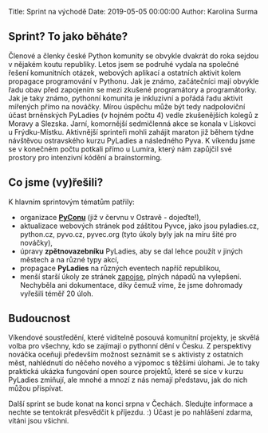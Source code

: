 Title: Sprint na východě
Date: 2019-05-05 00:00:00
Author: Karolina Surma

## Sprint? To jako běháte?

Členové a členky české Python komunity se obvykle dvakrát do roka sejdou v nějakém koutu republiky. Letos jsem se podruhé vydala na společné řešení komunitních otázek, webových aplikací a ostatních aktivit kolem propagace programování v Pythonu. Jak je známo, začátečníci mají obvykle řadu obav před zapojením se mezi zkušené programátory a programátorky. Jak je taky známo, pythonní komunita je inkluzivní a pořádá řadu aktivit mířených přímo na nováčky. Mírou úspěchu může být tedy nadpoloviční účast brněnských PyLadies (v hojném počtu 4) vedle zkušenějších kolegů z Moravy a Slezska. 
Jarní, komornější sedmičlenná akce se konala v Lískovci u Frýdku-Místku. Aktivnější sprinteři mohli zahájit maraton již během týdne návštěvou ostravského kurzu PyLadies a následného Pyva. K víkendu jsme se v konečném počtu potkali přímo u Lumíra, který nám zapůjčil své prostory pro intenzivní kódění a brainstorming. 

## Co jsme (vy)řešili?

K hlavním sprintovým tématům patřily:

- organizace **[PyConu](https://cz.pycon.org/2019/)** (již v červnu v Ostravě - dojeďte!), 
- aktualizace webových stránek pod záštitou Pyvce, jako jsou pyladies.cz, python.cz, pyvo.cz, pyvec.org  (tyto úkoly byly jak na míru šité pro nováčky),
- úpravy **zpětnovazebníku** PyLadies, aby se dal lehce použít v jiných městech a na různé typy akcí,
- propagace **PyLadies** na různých eventech napříč republikou,
- menší starší úkoly ze stránek [zapojse](https://python.cz/zapojse/), plných nápadů na vylepšení.
Nechyběla ani dokumentace, díky čemuž víme, že jsme dohromady vyřešili téměř 20 úloh. 


## Budoucnost

Víkendové soustředění, které viditelně posouvá komunitní projekty, je skvělá volba pro všechny, kdo se zajímají o pythonní dění v Česku. Z perspektivy nováčka oceňuji především možnost seznámit se s aktivisty z ostatních měst, nahlédnutí do něčeho nového a výpomoc s těžšími úlohami. Je to taky praktická ukázka fungování open source projektů, které se sice v kurzu PyLadies zmiňují, ale mnohé a mnozí z nás nemají představu, jak do nich můžou přispívat. 

Další sprint se bude konat na konci srpna v Čechách. Sledujte informace a nechte se tentokrát přesvědčit k příjezdu. :) Účast je po nahlášení zdarma, vítáni jsou všichni. 



